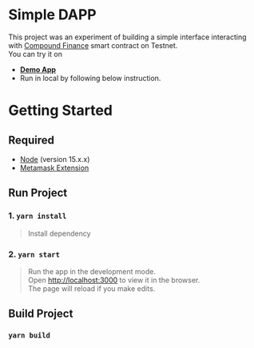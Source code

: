 # Simple DAPP

This project was an experiment of building a simple interface interacting with [Compound Finance](https://compound.finance/) smart contract on Testnet.\
You can try it on

- **[Demo App](https://arttartkhai-compound.vercel.app)**
- Run in local by following below instruction.

# Getting Started

## Required

- [Node](https://nodejs.org/en/) (version 15.x.x)
- [Metamask Extension](https://metamask.io/download.html)

## Run Project

### 1. `yarn install`

> Install dependency

### 2. `yarn start`

> Run the app in the development mode.\
> Open [http://localhost:3000](http://localhost:3000) to view it in the browser.\
> The page will reload if you make edits.

## Build Project

### `yarn build`
